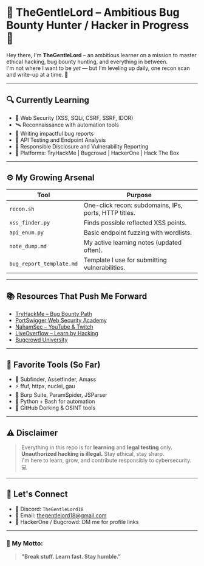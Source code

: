 # 🧠 TheGentleLord – Ambitious Bug Bounty Hunter / Hacker in Progress 🚀

Hey there, I'm **TheGentleLord** – an ambitious learner on a mission to master ethical hacking, bug bounty hunting, and everything in between.  
I'm not where I want to be *yet* — but I'm leveling up daily, one recon scan and write-up at a time. 💪

---

## 🔍 Currently Learning

- 🔐 Web Security (XSS, SQLi, CSRF, SSRF, IDOR)
- 🛰️ Reconnaissance with automation tools
- 🧠 Writing impactful bug reports
- 🧪 API Testing and Endpoint Analysis
- 📜 Responsible Disclosure and Vulnerability Reporting
- 🎯 Platforms: TryHackMe | Bugcrowd | HackerOne | Hack The Box

---

## ⚙️ My Growing Arsenal

| Tool | Purpose |
|------|---------|
| `recon.sh` | One-click recon: subdomains, IPs, ports, HTTP titles. |
| `xss_finder.py` | Finds possible reflected XSS points. |
| `api_enum.py` | Basic endpoint fuzzing with wordlists. |
| `note_dump.md` | My active learning notes (updated often). |
| `bug_report_template.md` | Template I use for submitting vulnerabilities. |

---

## 📚 Resources That Push Me Forward

- [TryHackMe – Bug Bounty Path](https://tryhackme.com/path/outline/bugbountyhunter)
- [PortSwigger Web Security Academy](https://portswigger.net/web-security)
- [NahamSec – YouTube & Twitch](https://www.youtube.com/c/NahamSec)
- [LiveOverflow – Learn by Hacking](https://www.youtube.com/c/LiveOverflow)
- [Bugcrowd University](https://www.bugcrowd.com/hackers/bugcrowd-university/)

---

## 🧪 Favorite Tools (So Far)

- 🔎 Subfinder, Assetfinder, Amass
- ⚡ ffuf, httpx, nuclei, gau
- 🧪 Burp Suite, ParamSpider, JSParser
- 🐍 Python + Bash for automation
- 🐙 GitHub Dorking & OSINT tools

---

## ⚠️ Disclaimer

> Everything in this repo is for **learning** and **legal testing** only.  
> **Unauthorized hacking is illegal.** Stay ethical, stay sharp.  
> I'm here to learn, grow, and contribute responsibly to cybersecurity. 💻

---

## 🤝 Let's Connect
 
- 💬 Discord: `TheGentleLord18`  
- 📧 Email: thegentlelord18@gmail.com  
- 🔐 HackerOne / Bugcrowd: DM me for profile links

---

### 💬 My Motto:
> **"Break stuff. Learn fast. Stay humble."**

